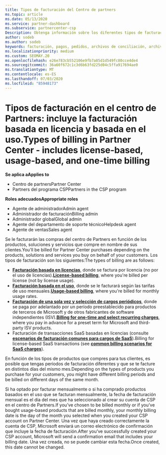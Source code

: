 ```yaml
---
title: Tipos de facturación del Centro de partners
ms.topic: article
ms.date: 05/13/2020
ms.service: partner-dashboard
ms.subservice: partnercenter-csp
Description: Obtenga información sobre los diferentes tipos de facturación, períodos de facturación y fechas de facturación que puede ver en el centro de Partners.
author: sodeb
ms.author: sodeb
keywords: facturación, pagos, pedidos, archivos de conciliación, archivo de conciliación
ms.localizationpriority: medium
ms.custom: SEOMAY.20
ms.openlocfilehash: e26e783cb552106e9fb7a85d1d549fc80cce4de4
ms.sourcegitcommit: 36a60f672c1c3d6b63fd225d04c5ffa917694ae0
ms.translationtype: MT
ms.contentlocale: es-ES
ms.lasthandoff: 07/03/2020
ms.locfileid: "85948173"
---
```

# <a name="types-of-billing-in-partner-center---includes-license-based-usage-based-and-one-time-billing"></a><span data-ttu-id="45a72-104">Tipos de facturación en el centro de Partners: incluye la facturación basada en licencia y basada en el uso.</span><span class="sxs-lookup"><span data-stu-id="45a72-104">Types of billing in Partner Center - includes license-based, usage-based, and one-time billing</span></span>

<span data-ttu-id="45a72-105">**Se aplica a**</span><span class="sxs-lookup"><span data-stu-id="45a72-105">**Applies to**</span></span>

- <span data-ttu-id="45a72-106">Centro de partners</span><span class="sxs-lookup"><span data-stu-id="45a72-106">Partner Center</span></span>
- <span data-ttu-id="45a72-107">Partners del programa CSP</span><span class="sxs-lookup"><span data-stu-id="45a72-107">Partners in the CSP program</span></span>

<span data-ttu-id="45a72-108">**Roles adecuados**</span><span class="sxs-lookup"><span data-stu-id="45a72-108">**Appropriate roles**</span></span>

- <span data-ttu-id="45a72-109">Agente de administrador</span><span class="sxs-lookup"><span data-stu-id="45a72-109">Admin agent</span></span>
- <span data-ttu-id="45a72-110">Administrador de facturación</span><span class="sxs-lookup"><span data-stu-id="45a72-110">Billing admin</span></span>
- <span data-ttu-id="45a72-111">Administrador global</span><span class="sxs-lookup"><span data-stu-id="45a72-111">Global admin</span></span>
- <span data-ttu-id="45a72-112">Agente del departamento de soporte técnico</span><span class="sxs-lookup"><span data-stu-id="45a72-112">Helpdesk agent</span></span>
- <span data-ttu-id="45a72-113">Agente de ventas</span><span class="sxs-lookup"><span data-stu-id="45a72-113">Sales agent</span></span>

<span data-ttu-id="45a72-114">Se le facturarán las compras del centro de Partners en función de los productos, soluciones y servicios que compre en nombre de sus clientes.</span><span class="sxs-lookup"><span data-stu-id="45a72-114">You'll be billed for Partner Center purchases depending on the products, solutions and services you buy on behalf of your customers.</span></span> <span data-ttu-id="45a72-115">Los tipos de facturación son los siguientes:</span><span class="sxs-lookup"><span data-stu-id="45a72-115">The types of billing are as follows:</span></span>

- <span data-ttu-id="45a72-116">[**Facturación basada en licencias**](license-based-billing.md), donde se factura por licencia (no por el uso de licencias).</span><span class="sxs-lookup"><span data-stu-id="45a72-116">[**License-based billing**](license-based-billing.md), where you're billed per license (not by license usage).</span></span>
- <span data-ttu-id="45a72-117">[**Facturación basada en el uso**](usage-based-billing.md), donde se le facturará según las tarifas de uso mensuales.</span><span class="sxs-lookup"><span data-stu-id="45a72-117">[**Usage-based billing**](usage-based-billing.md), where you're billed for monthly usage rates.</span></span>
- <span data-ttu-id="45a72-118">[**Facturación de una sola vez y selección de cargos periódicos**](one-time-and-recurring-billing.md), donde se paga por adelantado por un período preestablecido para productos de terceros de Microsoft y de otros fabricantes de software independientes (ISV).</span><span class="sxs-lookup"><span data-stu-id="45a72-118">[**Billing for one-time and select recurring charges**](one-time-and-recurring-billing.md), where you pay in advance for a preset term for Microsoft and third-party ISV products.</span></span>
- <span data-ttu-id="45a72-119">Facturación de transacciones SaaS basadas en licencias (consulte [**escenarios de facturación comunes para cargos de SaaS**](common-billing-scenarios-saas.md)).</span><span class="sxs-lookup"><span data-stu-id="45a72-119">Billing for license-based SaaS transactions (see [**common billing scenarios for SaaS charges**](common-billing-scenarios-saas.md)).</span></span>

<span data-ttu-id="45a72-120">En función de los tipos de productos que compres para tus clientes, es posible que tengas períodos de facturación diferentes y que se te facture en distintos días del mismo mes.</span><span class="sxs-lookup"><span data-stu-id="45a72-120">Depending on the types of products you purchase for your customers, you might have different billing periods and be billed on different days of the same month.</span></span>

<span data-ttu-id="45a72-121">Si ha optado por facturar mensualmente o si ha comprado productos basados en el uso que se facturan mensualmente, la fecha de facturación mensual es el día del mes que ha seleccionado al crear su cuenta de CSP en el centro de Partners.</span><span class="sxs-lookup"><span data-stu-id="45a72-121">If you’ve chosen to be billed monthly or if you’ve bought usage-based products that are billed monthly, your monthly billing date is the day of the month you selected when you created your CSP account on Partner Center.</span></span> <span data-ttu-id="45a72-122">Una vez que haya creado correctamente la cuenta de CSP, Microsoft enviará un correo electrónico de confirmación que incluye la fecha de facturación.</span><span class="sxs-lookup"><span data-stu-id="45a72-122">After you’ve successfully created your CSP account, Microsoft will send a confirmation email that includes your billing date.</span></span> <span data-ttu-id="45a72-123">Una vez creada, no se puede cambiar esta fecha.</span><span class="sxs-lookup"><span data-stu-id="45a72-123">Once created, this date cannot be changed.</span></span>
